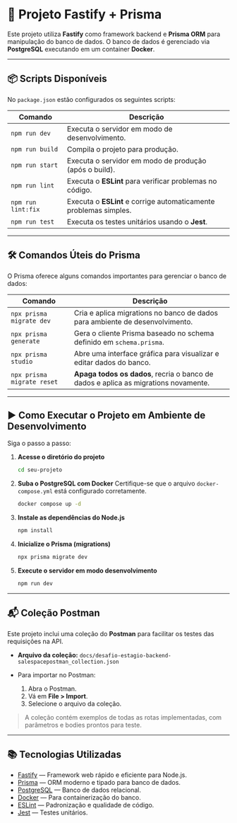 # 🚀 Projeto Fastify + Prisma

Este projeto utiliza **Fastify** como framework backend e **Prisma ORM** para manipulação do banco de dados.
O banco de dados é gerenciado via **PostgreSQL** executando em um container **Docker**.

---

## 📦 Scripts Disponíveis

No `package.json` estão configurados os seguintes scripts:

| Comando            | Descrição                                                         |
| ------------------ | ----------------------------------------------------------------- |
| `npm run dev`      | Executa o servidor em modo de desenvolvimento.                    |
| `npm run build`    | Compila o projeto para produção.                                  |
| `npm run start`    | Executa o servidor em modo de produção (após o build).            |
| `npm run lint`     | Executa o **ESLint** para verificar problemas no código.          |
| `npm run lint:fix` | Executa o **ESLint** e corrige automaticamente problemas simples. |
| `npm run test`     | Executa os testes unitários usando o **Jest**.                    |

---

## 🛠 Comandos Úteis do Prisma

O Prisma oferece alguns comandos importantes para gerenciar o banco de dados:

| Comando                    | Descrição                                                                           |
| -------------------------- | ----------------------------------------------------------------------------------- |
| `npx prisma migrate dev`   | Cria e aplica migrations no banco de dados para ambiente de desenvolvimento.        |
| `npx prisma generate`      | Gera o cliente Prisma baseado no schema definido em `schema.prisma`.                |
| `npx prisma studio`        | Abre uma interface gráfica para visualizar e editar dados do banco.                 |
| `npx prisma migrate reset` | **Apaga todos os dados**, recria o banco de dados e aplica as migrations novamente. |

---

## ▶️ Como Executar o Projeto em Ambiente de Desenvolvimento

Siga o passo a passo:

1. **Acesse o diretório do projeto**

   ```bash
   cd seu-projeto
   ```

2. **Suba o PostgreSQL com Docker**
   Certifique-se que o arquivo `docker-compose.yml` está configurado corretamente.

   ```bash
   docker compose up -d
   ```

3. **Instale as dependências do Node.js**

   ```bash
   npm install
   ```

4. **Inicialize o Prisma (migrations)**

   ```bash
   npx prisma migrate dev
   ```

5. **Execute o servidor em modo desenvolvimento**

   ```bash
   npm run dev
   ```

---

## 📬 Coleção Postman

Este projeto inclui uma coleção do **Postman** para facilitar os testes das requisições na API.

* **Arquivo da coleção:** `docs/desafio-estagio-backend-salespacepostman_collection.json`
* Para importar no Postman:

  1. Abra o Postman.
  2. Vá em **File > Import**.
  3. Selecione o arquivo da coleção.

> A coleção contém exemplos de todas as rotas implementadas, com parâmetros e bodies prontos para teste.

---

## 📚 Tecnologias Utilizadas

* [Fastify](https://fastify.dev/) — Framework web rápido e eficiente para Node.js.
* [Prisma](https://www.prisma.io/) — ORM moderno e tipado para banco de dados.
* [PostgreSQL](https://www.postgresql.org/) — Banco de dados relacional.
* [Docker](https://www.docker.com/) — Para containerização do banco.
* [ESLint](https://eslint.org/) — Padronização e qualidade de código.
* [Jest](https://jestjs.io/) — Testes unitários.
